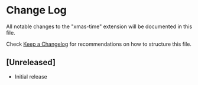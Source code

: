 # Change Log

All notable changes to the "xmas-time" extension will be documented in this file.

Check [Keep a Changelog](http://keepachangelog.com/) for recommendations on how to structure this file.

## [Unreleased]

-   Initial release
